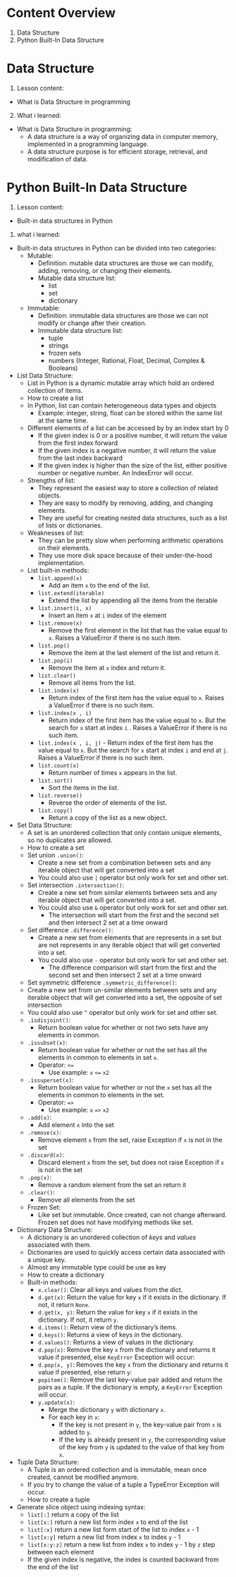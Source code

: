 # Content Overview
  1. Data Structure
  2. Python Built-In Data Structure
# Data Structure
  1. Lesson content:
  - What is Data Structure in programming
  2. What i learned:
  - What is Data Structure in programming:
    - A data structure is a way of organizing data in computer memory, implemented in a programming language.
    - A data structure purpose is for efficient storage, retrieval, and modification of data.
# Python Built-In Data Structure
  1. Lesson content:
  - Built-in data structures in Python
  1. what i learned:
  - Built-in data structures in Python can be divided into two categories:
    - Mutable:
      - Definition: mutable data structures are those we can modify, adding, removing, or changing their elements.
      - Mutable data structure list:
        - list
        - set
        - dictionary
    - Immutable:
      - Definition: immutable data structures are those we can not modify or change after their creation.
      - Immutable data structure list:
        - tuple
        - strings
        - frozen sets
        - numbers (Integer, Rational, Float, Decimal, Complex & Booleans)
  - List Data Structure:
    - List in Python is a dynamic mutable array which hold an ordered collection of items.
    - How to create a list
    - In Python, list can contain heterogeneous data types and objects
      - Example: integer, string, float can be stored within the same list at the same time.
    - Different elements of a list can be accessed by by an index start by 0
      - If the given index is 0 or a positive number, it will return the value from the first index forward
      - If the given index is a negative number, it will return the value from the last index backward
      - If the given index is higher than the size of the list, either positive number or negative number. An IndexError will occur.
    - Strengths of list:
      - They represent the easiest way to store a collection of related objects.
      - They are easy to modify by removing, adding, and changing elements.
      - They are useful for creating nested data structures, such as a list of lists or dictionaries.
    - Weaknesses of list:
      - They can be pretty slow when performing arithmetic operations on their elements.
      - They use more disk space because of their under-the-hood implementation.
    - List built-in methods:
      - `list.append(x)`
        - Add an item `x` to the end of the list.
      - `list.extend(iterable)`
        - Extend the list by appending all the items from the iterable
      - `list.insert(i, x)`
        - Insert an item `x` at `i` index of the element
      - `list.remove(x)`
        - Remove the first element in the list that has the value equal to `x`. Raises a ValueError if there is no such item.
      - `list.pop()`
        - Remove the item at the last element of the list and return it.
      - `list.pop(i)`
        - Remove the item at `x` index and return it.
      - `list.clear()`
        - Remove all items from the list.
      - `list.index(x)`
        - Return index of the first item has the value equal to `x`. Raises a ValueError if there is no such item.
      - `list.index(x , i)`
        - Return index of the first item has the value equal to `x`. But the search for `x` start at index `i` . Raises a ValueError if there is no such item.
      - `list.index(x , i, j)` - Return index of the first item has the value equal to `x`. But the search for `x` start at index `i` and end at `j`. Raises a ValueError if there is no such item.
      - `list.count(x)`
        - Return number of times `x` appears in the list.
      - `list.sort()`
        - Sort the items in the list.
      - `list.reverse()`
        - Reverse the order of elements of the list.
      - `list.copy()`
        - Return a copy of the list as a new object.
  - Set Data Structure:
    - A set is an unordered collection that only contain unique elements, so no duplicates are allowed.
    - How to create a set
    - Set union `.union()`:
      - Create a new set from a combination between sets and any iterable object that will get converted into a set
      - You could also use `|` operator but only work for set and other set.
    - Set intersection `.intersection()`:
      - Create a new set from similar elements between sets and any iterable object that will get converted into a set.
      - You could also use `&` operator but only work for set and other set.
        - The intersection will start from the first and the second set and then intersect 2 set at a time onward
    - Set difference `.difference()`:
      - Create a new set from elements that are represents in a set but are not represents in any iterable object that will get converted into a set.
      - You could also use `-` operator but only work for set and other set.
        - The difference comparison will start from the first and the second set and then intersect 2 set at a time onward
    -  Set symmetric difference `.symmetric_difference()`:
      - Create a new set from un-similar elements between sets and any iterable object that will get converted into a set, the opposite of set intersection
      -  You could also use `^` operator but only work for set and other set.
    - `.isdisjoint()`:
      - Return boolean value for whether or not two sets have any elements in common.
    - `.issubset(x)`:
      - Return boolean value for whether or not the set has all the elements in common to elements in set `x`.
      - Operator: `<=`
        - Use example: `x` `<=` `x2`
    - `.issuperset(x)`:
      - Return boolean value for whether or not the `x` set has all the elements in common to elements in the set.
      - Operator: `=>`
        - Use example: `x` `=>` `x2`
    - `.add(x)`:
      - Add element `x` into the set
    - `.remove(x)`:
      - Remove element `x` from the set, raise Exception if `x` is not in the set
    - `.discard(x)`:
      - Discard element `x` from the set, but does not raise Exception if `x` is not in the set
    - `.pop(x)`:
      - Remove a random element from the set an return it
    - `.clear()`:
      - Remove all elements from the set
    - Frozen Set:
      - Like set but immutable. Once created, can not change afterward. Frozen set does not have modifying methods like set.
  - Dictionary Data Structure:
    - A dictionary is an unordered collection of *keys* and *values* associated with them.
    - Dictionaries are used to quickly access certain data associated with a unique key.
    - Almost any immutable type could be use as key
    - How to create a dictionary
    - Built-in methods:
      - `x.clear()`: Clear all keys and values from the dict.
      - `d.get(x)`: Return the value for key `x` if it exists in the dictionary. If not, it return `None`.
      - `d.get(x, y)`: Return the value for key `x` if it exists in the dictionary. If not, it return `y`.
      - `d.items()`: Return view of the dictionary’s items.
      - `d.keys()`: Returns a view of keys in the dictionary.
      - `d.values()`: Returns a view of values in the dictionary.
      - `d.pop(x)`: Remove the key `x` from the dictionary and returns it value if presented, else `KeyError` Exception will occur:
      - `d.pop(x, y)`: Removes the key `x` from the dictionary and returns it value if presented, else return `y`:
      - `popitem()`: Remove the last key-value pair added and return the pairs as a tuple. If the dictionary is empty, a `KeyError` Exception will occur.
      - `y.update(x)`:
        - Merge the dictionary `y` with dictionary `x`.
        - For each key in `x`:
          - If the key is not present in `y`, the key-value pair from `x` is added to `y`.
          - If the key is already present in `y`, the corresponding value of the key from `y` is updated to the value of that key from `x`.
  - Tuple Data Structure:
    - A Tuple is an ordered collection and is immutable, mean once created, cannot be modified anymore.
    - If you try to change the value of a tuple a TypeError Exception will occur.
    - How to create a tuple
  -  Generate slice object using indexing syntax:
      - `list[:]` return a copy of the list
      - `list[x:]` return a new list form index `x` to end of the list
      - `list[:x]` return a new  list form start of the list to index `x` - 1
      - `list[x:y]` return a new  list from index `x` to index `y` - 1
      - `list[x:y:z]` return a new  list from index `x` to index `y` - 1 by `z` step between each element
      - If the given index is negative, the index is counted backward from the end of the list